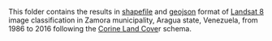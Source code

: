 This folder contains the results in [shapefile](https://en.wikipedia.org/wiki/Shapefile) and  [geojson](https://geojson.org/) format of [Landsat 8](https://www.usgs.gov/land-resources/nli/landsat/landsat-8) image classification in Zamora municipality, Aragua state, Venezuela, from 1986 to 2016 following the [Corine Land Cove](https://land.copernicus.eu/pan-european/corine-land-cover)r schema.